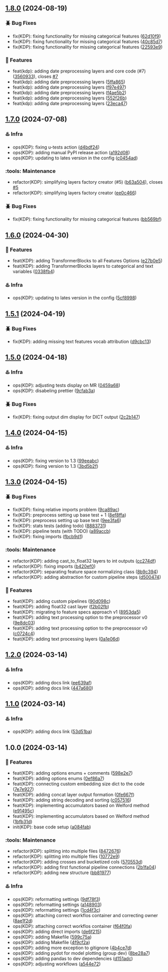 ## [1.8.0](https://github.com/piotrlaczkowski/keras-data-processor/compare/kdp.1.7.0...kdp.1.8.0) (2024-08-19)


### :beetle: Bug Fixes

* fix(KDP): fixing functionality for missing categorical features ([62d10f9](https://github.com/piotrlaczkowski/keras-data-processor/commit/62d10f99d4d04c80f4e0de11b58d5aa22e2171c3))
* fix(KDP): fixing functionality for missing categorical features ([40c85d7](https://github.com/piotrlaczkowski/keras-data-processor/commit/40c85d7f1c085a0e7b1825c9822db8dd57828552))
* fix(KDP): fixing functionality for missing categorical features ([22593e9](https://github.com/piotrlaczkowski/keras-data-processor/commit/22593e9cd62df1bcd7fd96e16e2533bbc113ea68))


### :gift: Features

* feat(kdp): adding date preprocessing layers and core code (#7) ([3560933](https://github.com/piotrlaczkowski/keras-data-processor/commit/3560933b81d83e363877bc4452555895eba70207)), closes [#7](https://github.com/piotrlaczkowski/keras-data-processor/issues/7)
* feat(kdp): adding date preprocessing layers ([5ffa865](https://github.com/piotrlaczkowski/keras-data-processor/commit/5ffa8658f45fdd9d2f58203df59c4940e750599a))
* feat(kdp): adding date preprocessing layers ([f97e497](https://github.com/piotrlaczkowski/keras-data-processor/commit/f97e497deb0a4a31f28caff726aef04f3c5b77f2))
* feat(kdp): adding date preprocessing layers ([f4ae5b2](https://github.com/piotrlaczkowski/keras-data-processor/commit/f4ae5b27d5406cc6d52b6f65d0b2fd37d7626e28))
* feat(kdp): adding date preprocessing layers ([552f26b](https://github.com/piotrlaczkowski/keras-data-processor/commit/552f26b6d11ea082d2735ed094e164973f145bd0))
* feat(kdp): adding date preprocessing layers ([23eca47](https://github.com/piotrlaczkowski/keras-data-processor/commit/23eca4770be133c97d845d2f3a2816c9b94b3f2c))

## [1.7.0](https://github.com/piotrlaczkowski/keras-data-processor/compare/kdp.1.6.0...kdp.1.7.0) (2024-07-08)


### :hotsprings: Infra

* ops(KDP): fixing u-tests action ([d4bdf24](https://github.com/piotrlaczkowski/keras-data-processor/commit/d4bdf24a17b1b6812835a0fb750ed6c3d1552633))
* ops(KDP): adding manual PyPI release action ([a192d08](https://github.com/piotrlaczkowski/keras-data-processor/commit/a192d08c3eb3adb4b9599e027bec5dfb6051427b))
* ops(KDP): updating to lates version in the config ([c0454ad](https://github.com/piotrlaczkowski/keras-data-processor/commit/c0454ad4ba02cb0987263db059635b68c4b81816))


### :tools: Maintenance

* refactor(KDP): simplifying layers factory creator (#5) ([b63a504](https://github.com/piotrlaczkowski/keras-data-processor/commit/b63a50419f01372196bd1be42801ec275ef75bf6)), closes [#5](https://github.com/piotrlaczkowski/keras-data-processor/issues/5)
* refactor(KDP): simplifying layers factory creator ([ee0c466](https://github.com/piotrlaczkowski/keras-data-processor/commit/ee0c466ee9bdaef533891ff9a0e763f3927c032c))


### :beetle: Bug Fixes

* fix(KDP): fixing functionality for missing categorical features ([bb569bf](https://github.com/piotrlaczkowski/keras-data-processor/commit/bb569bff62a9c22a7e44a91f02b503773246e484))

## [1.6.0](https://github.com/piotrlaczkowski/keras-data-processor/compare/kdp.1.5.1...kdp.1.6.0) (2024-04-30)


### :gift: Features

* feat(KDP): adding TransformerBlocks to all Features Options ([e27b0e5](https://github.com/piotrlaczkowski/keras-data-processor/commit/e27b0e5880e4bb69deb50ad8d2a3ca0cb8c33eb7))
* feat(KDP): adding TransformerBlocks layers to categorical and text variables ([0338fb4](https://github.com/piotrlaczkowski/keras-data-processor/commit/0338fb4085312b6e63752821cd628f402dcd5607))


### :hotsprings: Infra

* ops(KDP): updating to lates version in the config ([5cf8998](https://github.com/piotrlaczkowski/keras-data-processor/commit/5cf8998374d4e7e7b2b7b33cefe6132597669650))

## [1.5.1](https://github.com/piotrlaczkowski/keras-data-processor/compare/kdp.1.5.0...kdp.1.5.1) (2024-04-19)


### :beetle: Bug Fixes

* fix(KDP): adding missing text features vocab attribution ([d9cbc13](https://github.com/piotrlaczkowski/keras-data-processor/commit/d9cbc136f0dc282567dea9807d8993953269f44f))

## [1.5.0](https://github.com/piotrlaczkowski/keras-data-processor/compare/kdp.1.4.0...kdp.1.5.0) (2024-04-18)


### :hotsprings: Infra

* ops(KDP): adjusting tests display on MR ([0459a68](https://github.com/piotrlaczkowski/keras-data-processor/commit/0459a68a64e7cd1ba82faa119d9b0292b12fa6e7))
* ops(KDP): disabeling prettier ([9cfab3a](https://github.com/piotrlaczkowski/keras-data-processor/commit/9cfab3a2a4b9a9a8089cf15e1a979bac572edc0d))


### :beetle: Bug Fixes

* fix(KDP): fixing output dim display for DICT output ([2c2b147](https://github.com/piotrlaczkowski/keras-data-processor/commit/2c2b147b3d904f878b0d6d2979be78559eb093c7))

## [1.4.0](https://github.com/piotrlaczkowski/keras-data-processor/compare/kdp.1.3.0...kdp.1.4.0) (2024-04-15)


### :hotsprings: Infra

* ops(KDP): fixing version to 1.3 ([99eeabc](https://github.com/piotrlaczkowski/keras-data-processor/commit/99eeabc1cff425561f0205f15242d1ee458279a2))
* ops(KDP): fixing version to 1.3 ([3bd5b2f](https://github.com/piotrlaczkowski/keras-data-processor/commit/3bd5b2f3980de7e06bdf010788fd706fbb7b8111))

## [1.3.0](https://github.com/piotrlaczkowski/keras-data-processor/compare/kdp.1.2.0...kdp.1.3.0) (2024-04-15)


### :beetle: Bug Fixes

* fix(KDP): fixing relative imports problem ([9ca89ac](https://github.com/piotrlaczkowski/keras-data-processor/commit/9ca89aca02685f1fd8a105243c7ee8fc02dc5475))
* fix(KDP): preprocess setting up base test + 1 ([8ef8ffa](https://github.com/piotrlaczkowski/keras-data-processor/commit/8ef8ffa7074b4b5d8a318e3df81349d1fef81854))
* fix(KDP): preprocess setting up base test ([9ee3fa6](https://github.com/piotrlaczkowski/keras-data-processor/commit/9ee3fa6f577ffe368e7f738d8a1566862e2ed304))
* fix(KDP): stats tests (adding todo) ([8883731](https://github.com/piotrlaczkowski/keras-data-processor/commit/8883731e841dd64ace5007ff7cc391fd62cd2f24))
* fix(KDP): pipeline tests (with TODO) ([a89accb](https://github.com/piotrlaczkowski/keras-data-processor/commit/a89accb31e2eee35d42ca1e64a9c00c64786d058))
* fix(KDP): fixing imports ([fbcb9d1](https://github.com/piotrlaczkowski/keras-data-processor/commit/fbcb9d104c25a8772d1af905cec0e456ebea4dd0))


### :tools: Maintenance

* refactor(KDP): adding cast_to_float32 layers to int outputs ([cc274df](https://github.com/piotrlaczkowski/keras-data-processor/commit/cc274df271cd2f5a6747d317d204d9bac5c30ba8))
* refactor(KDP): fixing imports ([b420ef0](https://github.com/piotrlaczkowski/keras-data-processor/commit/b420ef006505e8e3b99857f0e5a804a7d5a8269c))
* refactor(KDP): separating feature space normalizing class ([8b9c394](https://github.com/piotrlaczkowski/keras-data-processor/commit/8b9c39484aa2fafbdff182110e9f62bed7c70bf6))
* refactor(KDP): adding abstraction for custom pipeline steps ([d500474](https://github.com/piotrlaczkowski/keras-data-processor/commit/d500474b2c31a92855e1097acab217bcec3882c4))


### :gift: Features

* feat(KDP): adding custom pipelines ([90d098c](https://github.com/piotrlaczkowski/keras-data-processor/commit/90d098c8baa36fbd1a6c1e12f9e7b345f62d58d0))
* feat(KDP): adding float32 cast layer ([f2b02fb](https://github.com/piotrlaczkowski/keras-data-processor/commit/f2b02fb6cbf40f00003f83be3d6376ee27886955))
* feat(KDP): migrating to feature specs approach v1 ([8953da5](https://github.com/piotrlaczkowski/keras-data-processor/commit/8953da5241f66b738e9c7b51694f093b4ad3b725))
* feat(KDP): adding text processing option to the preprocessor v0 ([9e8dc03](https://github.com/piotrlaczkowski/keras-data-processor/commit/9e8dc03f13f12708958a9b6f720bb6e4b8682668))
* feat(KDP): adding text processing option to the preprocessor v0 ([c0724c4](https://github.com/piotrlaczkowski/keras-data-processor/commit/c0724c4180e37ae9a1b639017340eb930d54dccd))
* feat(KDP): adding text processing layers ([0a1e06d](https://github.com/piotrlaczkowski/keras-data-processor/commit/0a1e06d24c17aecaa6f5e5dc819d5b158d145452))

## [1.2.0](https://github.com/piotrlaczkowski/keras-data-processor/compare/kdp.1.1.0...kdp.1.2.0) (2024-03-14)


### :hotsprings: Infra

* ops(KDP): adding docs link ([ee639af](https://github.com/piotrlaczkowski/keras-data-processor/commit/ee639afcd7fe4a69422e352f2499d649a74de9a8))
* ops(KDP): adding docs link ([447a680](https://github.com/piotrlaczkowski/keras-data-processor/commit/447a680b223d58d66fe7951b4b6e1a4ef12b8a92))

## [1.1.0](https://github.com/piotrlaczkowski/keras-data-processor/compare/kdp.1.0.0...kdp.1.1.0) (2024-03-14)


### :hotsprings: Infra

* ops(KDP): adding docs link ([53d51ba](https://github.com/piotrlaczkowski/keras-data-processor/commit/53d51bab7145d7b5ccf899f06aecc59e87f24ffd))

## 1.0.0 (2024-03-14)


### :gift: Features

* feat(KDP): adding options enums + comments ([598e2e7](https://github.com/piotrlaczkowski/keras-data-processor/commit/598e2e7fe558684057bde9b54effc95294f78b7e))
* feat(KDP): adding options enums ([0ef86a7](https://github.com/piotrlaczkowski/keras-data-processor/commit/0ef86a7915b96186bb3c12c3143f29dc60cf83c8))
* feat(KDP): connecting custom embedding size dict to the code ([7e7e927](https://github.com/piotrlaczkowski/keras-data-processor/commit/7e7e927839428e05b40ff9affda53eb8b5f1912d))
* feat(KDP): adding concat layer output formation ([0fe667f](https://github.com/piotrlaczkowski/keras-data-processor/commit/0fe667f92b52df35b7f31d1891457c1b45f226b5))
* feat(KDP): adding string decoding and sorting ([c057516](https://github.com/piotrlaczkowski/keras-data-processor/commit/c057516bb46081f9dc6efb208bb72448b5b4ed4e))
* feat(KDP): implementing accumulators based on  Welford method ([e91495c](https://github.com/piotrlaczkowski/keras-data-processor/commit/e91495cee7658909726e0cdbf3eb8fac219ed1c9))
* feat(KDP): implementing accumulators based on  Welford method ([1bfb31d](https://github.com/piotrlaczkowski/keras-data-processor/commit/1bfb31db780bd2553f85d805c40ba236e817c02e))
* init(KDP): base code setup ([a084fab](https://github.com/piotrlaczkowski/keras-data-processor/commit/a084fab7712b7f908df649bcb4082cba2654ff6b))


### :tools: Maintenance

* refactor(KDP): splitting into multiple files ([8472676](https://github.com/piotrlaczkowski/keras-data-processor/commit/8472676513cd17cf6cce98e3def976e4d29b1e91))
* refactor(KDP): splitting into multiple files ([10772e9](https://github.com/piotrlaczkowski/keras-data-processor/commit/10772e96947a97d3bfdaff8581b6bdf1a4847467))
* refactor(KDP): adding crosses and bucketized cols ([570553d](https://github.com/piotrlaczkowski/keras-data-processor/commit/570553dcf6352d90200493f2e60bf004f4dd0a84))
* refactor(KDP): adding first functional pipeline connections ([2b1fa04](https://github.com/piotrlaczkowski/keras-data-processor/commit/2b1fa048848bc47df3069c844e25d221f692185d))
* refactor(KDP): adding new structure ([bb81977](https://github.com/piotrlaczkowski/keras-data-processor/commit/bb81977a184af4c4bf2262d655f6a739f99dadf7))


### :hotsprings: Infra

* ops(KDP): reformatting settings ([9df78f3](https://github.com/piotrlaczkowski/keras-data-processor/commit/9df78f3847aa720a499028b491e2641c33fdee23))
* ops(KDP): reformatting settings ([a148903](https://github.com/piotrlaczkowski/keras-data-processor/commit/a148903536b3735efcd1fcc919417ea00be789fd))
* ops(KDP): reformatting settings ([1cd4f3c](https://github.com/piotrlaczkowski/keras-data-processor/commit/1cd4f3c8f52c3f055718a7c68752da9ae732668d))
* ops(KDP): attaching correct workflos container and correcting owner ([8ae1f2d](https://github.com/piotrlaczkowski/keras-data-processor/commit/8ae1f2da8062d60b8d558e8a0df0679faa419ce0))
* ops(KDP): attaching correct workflos container ([f64f0fa](https://github.com/piotrlaczkowski/keras-data-processor/commit/f64f0faba1696f4085ed6ee581de0e4fcdc6f636))
* ops(KDP): adding direct imports ([de6f215](https://github.com/piotrlaczkowski/keras-data-processor/commit/de6f215833d7f1d685b0a7df96572b5c141c20d8))
* ops(KDP): adding Makefile ([599c75a](https://github.com/piotrlaczkowski/keras-data-processor/commit/599c75a5917ce49434b9cbb6f6469a1a184b001e))
* ops(KDP): adding Makefile ([4f9cf2a](https://github.com/piotrlaczkowski/keras-data-processor/commit/4f9cf2af186731bf3bdb2fc92b5c0d520b082447))
* ops(KDP): adding more exception to gitignore ([4b4ce7d](https://github.com/piotrlaczkowski/keras-data-processor/commit/4b4ce7da47407bd57a613c5946f533b66404dd73))
* ops(KDP): adding pydot for model plotting (group dev) ([8be28a7](https://github.com/piotrlaczkowski/keras-data-processor/commit/8be28a772f64a822e4cd8d23562a89b7e36bea1d))
* ops(KDP): adding pandas to dev dependencies ([d151adc](https://github.com/piotrlaczkowski/keras-data-processor/commit/d151adcb59b812dc7a32020a428c2046dc9e7b96))
* ops(KDP): adjusting workflows ([a544e72](https://github.com/piotrlaczkowski/keras-data-processor/commit/a544e720d0a7f672179af04214fce948f5e3de80))
